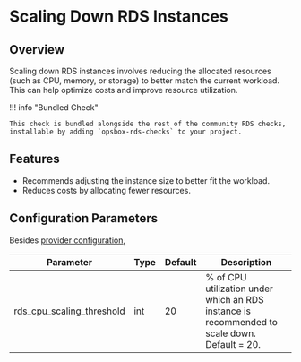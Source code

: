 # Scaling Down RDS Instances

## Overview

Scaling down RDS instances involves reducing the allocated resources (such as CPU, memory, or storage) to better match the current workload. This can help optimize costs and improve resource utilization.

!!! info "Bundled Check"

    This check is bundled alongside the rest of the community RDS checks, installable by adding `opsbox-rds-checks` to your project.

## Features

- Recommends adjusting the instance size to better fit the workload.
- Reduces costs by allocating fewer resources.

## Configuration Parameters
Besides [provider configuration](./rds_provider/rds_provider.md#fields),

| Parameter                  | Type  | Default | Description                                                                 |
|----------------------------|-------|---------|-----------------------------------------------------------------------------|
| rds_cpu_scaling_threshold  | int   | 20      | % of CPU utilization under which an RDS instance is recommended to scale down. Default = 20. |

